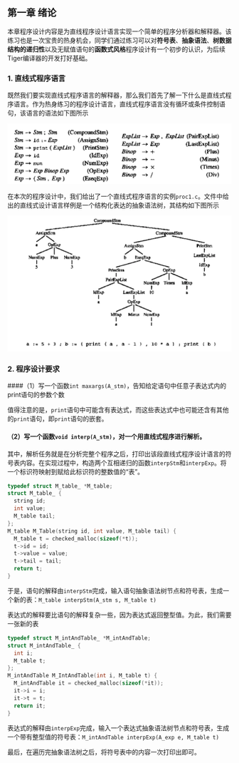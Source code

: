 ## 第一章 绪论

本章程序设计内容是为直线程序设计语言实现一个简单的程序分析器和解释器。该练习也是一次宝贵的热身机会，同学们通过练习可以对**符号表**、**抽象语法**、**树数据结构的递归性**以及无赋值语句的**函数式风格**程序设计有一个初步的认识，为后续Tiger编译器的开发打好基础。

### 1. 直线式程序语言

既然我们要实现直线式程序语言的解释器，那么我们首先了解一下什么是直线式程序语言。作为热身练习的程序设计语言，直线式程序语言没有循环或条件控制语句，该语言的语法如下图所示

![straight-line](../../img/straight-line.png)

在本次的程序设计中，我们给出了一个直线式程序语言的实例`proc1.c`。文件中给出的直线式设计语言样例是一个结构化表达的抽象语法树，其结构如下图所示

![straight-line](../../img/absTree.png)

### 2. 程序设计要求

####（1）写一个函数`int maxargs(A_stm)`，告知给定语句中任意子表达式内的print语句的参数个数

值得注意的是，`print`语句中可能含有表达式，而这些表达式中也可能还含有其他的`print`语句，即`print`语句的嵌套。

#### （2）写一个函数`void interp(A_stm)`，对一个用直线式程序进行解析。

其中，解析任务就是在分析完整个程序之后，打印出该段直线式程序设计语言的符号表内容。在实现过程中，构造两个互相递归的函数`interpStm`和`interpExp`。将一个标识符映射到赋给此标识符的整数值的“表”。

```C
typedef struct M_table_ *M_table;
struct M_table_ {
  string id;
  int value;
  M_table tail;
};
M_table M_Table(string id, int value, M_table tail) {
  M_table t = checked_malloc(sizeof(*t));
  t->id = id;
  t->value = value;
  t->tail = tail;
  return t;
}
```

于是，语句的解释由`interpStm`完成，输入语句抽象语法树节点和符号表，生成一个新的表：`M_table interpStm(A_stm s, M_table t)`

表达式的解释要比语句的解释复杂一些，因为表达式返回整型值。为此，我们需要一张新的表

```C
typedef struct M_intAndTable_ *M_intAndTable;
struct M_intAndTable_ {
  int i;
  M_table t;
};
M_intAndTable M_IntAndTable(int i, M_table t) {
  M_intAndTable it = checked_malloc(sizeof(*it));
  it->i = i;
  it->t = t;
  return it;
}
```

表达式的解释由`interpExp`完成，输入一个表达式抽象语法树节点和符号表，生成一个带有整型值的符号表：`M_intAndTable interpExp(A_exp e, M_table t)`

最后，在遍历完抽象语法树之后，将符号表中的内容一次打印出即可。

